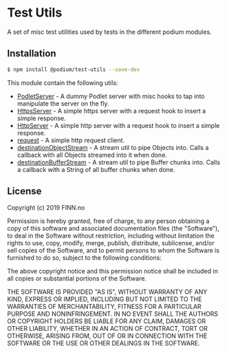 # Test Utils

A set of misc test utilities used by tests in the different podium modules.

## Installation

```bash
$ npm install @podium/test-utils --save-dev
```

This module contain the following utils:

 * [PodletServer](/lib/podlet-server) - A dummy Podlet server with misc hooks to tap into manipulate the server on the fly.
 * [HttpsServer](/lib/https-server) - A simple https server with a request hook to insert a simple response.
 * [HttpServer](/lib/http-server) - A simple http server with a request hook to insert a simple response.
 * [request](/lib/http-request) - A simple http request client.
 * [destinationObjectStream](/lib/stream-utils) - A stream util to pipe Objects into. Calls a callback with all Objects streamed into it when done.
 * [destinationBufferStream](/lib/stream-utils) - A stream util to pipe Buffer chunks into. Calls a callback with a String of all buffer chunks when done.

 ## License

Copyright (c) 2019 FINN.no

Permission is hereby granted, free of charge, to any person obtaining a copy
of this software and associated documentation files (the "Software"), to deal
in the Software without restriction, including without limitation the rights
to use, copy, modify, merge, publish, distribute, sublicense, and/or sell
copies of the Software, and to permit persons to whom the Software is
furnished to do so, subject to the following conditions:

The above copyright notice and this permission notice shall be included in all
copies or substantial portions of the Software.

THE SOFTWARE IS PROVIDED "AS IS", WITHOUT WARRANTY OF ANY KIND, EXPRESS OR
IMPLIED, INCLUDING BUT NOT LIMITED TO THE WARRANTIES OF MERCHANTABILITY,
FITNESS FOR A PARTICULAR PURPOSE AND NONINFRINGEMENT. IN NO EVENT SHALL THE
AUTHORS OR COPYRIGHT HOLDERS BE LIABLE FOR ANY CLAIM, DAMAGES OR OTHER
LIABILITY, WHETHER IN AN ACTION OF CONTRACT, TORT OR OTHERWISE, ARISING FROM,
OUT OF OR IN CONNECTION WITH THE SOFTWARE OR THE USE OR OTHER DEALINGS IN THE
SOFTWARE.
